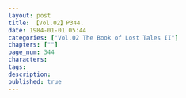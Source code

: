 ```yaml
---
layout: post
title: 【Vol.02】P344.
date: 1984-01-01 05:44
categories: ["Vol.02 The Book of Lost Tales II"]
chapters: [""]
page_num: 344
characters: 
tags: 
description: 
published: true
---
```


